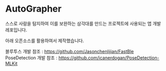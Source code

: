 # AutoGrapher

스스로 사람을 탐지하여 이를 보완하는 삼각대를 만드는 프로젝트에 사용되는 앱 개발 레포입니다.


아래 오픈소스를 활용하여서 제작했습니다.

블루투스 개발 참조 : https://github.com/Jasonchenlijian/FastBle
<br/>
PoseDetection 개발 참조 : https://github.com/icanerdogan/PoseDetection-MLKit
